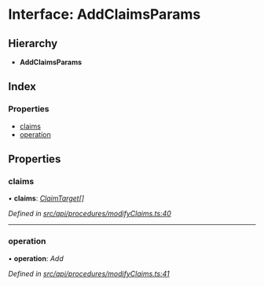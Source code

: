 # Interface: AddClaimsParams

## Hierarchy

* **AddClaimsParams**

## Index

### Properties

* [claims](addclaimsparams.md#claims)
* [operation](addclaimsparams.md#operation)

## Properties

###  claims

• **claims**: *[ClaimTarget](claimtarget.md)[]*

*Defined in [src/api/procedures/modifyClaims.ts:40](https://github.com/PolymathNetwork/polymesh-sdk/blob/c77f6a3e/src/api/procedures/modifyClaims.ts#L40)*

___

###  operation

• **operation**: *Add*

*Defined in [src/api/procedures/modifyClaims.ts:41](https://github.com/PolymathNetwork/polymesh-sdk/blob/c77f6a3e/src/api/procedures/modifyClaims.ts#L41)*
